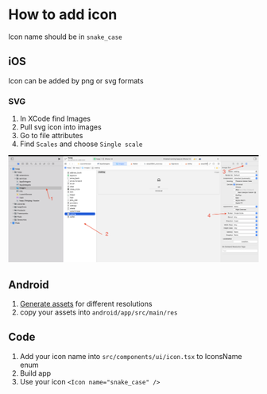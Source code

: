 # How to add icon

Icon name should be in `snake_case`

## iOS

Icon can be added by png or svg formats

### SVG
1. In XCode find Images
2. Pull svg icon into images
3. Go to file attributes 
4. Find `Scales` and choose `Single scale`

![image info](https://github.com/haqq-network/haqq-wallet/blob/main/docs/images/how-to-add-icon-ios.png)

## Android

1. [Generate assets](https://romannurik.github.io/AndroidAssetStudio/icons-generic.html#source.type=image&source.space.trim=0&source.space.pad=0&size=32&padding=0&color=rgb(0%2C%200%2C%200)&name=iconname) for different resolutions
2. copy your assets into `android/app/src/main/res`

## Code

1. Add your icon name into `src/components/ui/icon.tsx` to IconsName enum
2. Build app
3. Use your icon `<Icon name="snake_case" />`


